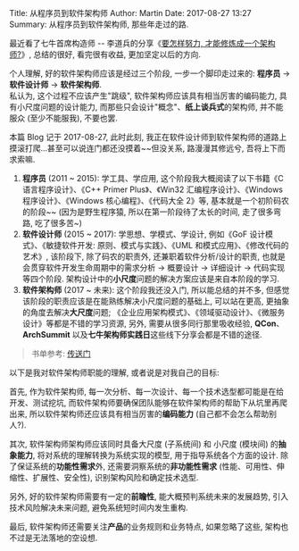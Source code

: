 Title: 从程序员到软件架构师
Author: Martin
Date: 2017-08-27 13:27
Summary: 从程序员到软件架构师, 那些年走过的路.

最近看了七牛首席构造师 -- 李道兵的分享《[要怎样努力, 才能修炼成一个架构师?](http://mp.weixin.qq.com/s/49dx-8PTuuB8HNy-MtWcxA)》, 总结的很好, 看完很有收益, 更加坚定以后的方向.

个人理解, 好的软件架构师应该是经过三个阶段, 一步一个脚印走过来的: **程序员** -> **软件设计师** -> **软件架构师**.<br>
私认为, 这个过程不应该产生"跳级", 软件架构师应该具有相当厉害的编码能力, 具有小尺度问题的设计能力, 而那些只会设计"概念"、**纸上谈兵式**的架构师, 并不能服众 (至少不能服我), 不要也罢.

本篇 Blog 记于 2017-08-27, 此时此刻, 我正在软件设计师到软件架构师的道路上摸滚打爬...甚至可以说连门都还没摸着~~但没关系, 路漫漫其修远兮, 吾将上下而求索嘛.

1. **程序员** (2011 ~ 2015): 学工具、学应用, 这个阶段我大概阅读了以下书籍《C 语言程序设计》、《C++ Primer Plus》、《Win32 汇编程序设计》、《Windows 程序设计》、《Windows 核心编程》、《代码大全 2》等, 基本就是一个初阶码农的阶段~~ (因为是野生程序猿, 所以在第一阶段待了太长的时间, 走了很多弯路, 吃了很多苦~)
1. **软件设计师** (2015 ~ 2017): 学思想、学模式、学设计, 例如《GoF 设计模式》、《敏捷软件开发: 原则、模式与实践》、《UML 和模式应用》、《修改代码的艺术》, 该阶段下, 除了码农的职责外, 还兼职着软件分析/设计的职责, 也就是会贯穿软件开发生命周期中的需求分析 -> 概要设计 -> 详细设计 -> 代码实现等四个阶段. 架构设计中的**小尺度**问题的解决方案应该是来自本阶段的学习.
1. **软件架构师** (2017 ~ 未来): 这个阶段我还没入门, 所以能总结的并不多, 但感觉该阶段的职责应该是在能熟练解决小尺度问题的基础上, 可以站在更高, 更抽象的角度去解决**大尺度**问题; 《企业应用架构模式》、《领域驱动设计》、《微服务设计》等都是不错的学习资源, 另外, 需要从很多同行那里吸收经验,  **QCon**、**ArchSummit** 以及**七牛架构师实践日**这些线下分享会都是不错的途径.

> 书单参考: [传送门](http://blog.smallcpp.cn/shu-dan.html)

以下是我对软件架构师职能的理解, 或者说是对我自己的目标:

首先, 作为软件架构师, 每一次分析、每一次设计、每一个技术选型都可能是在给开发、测试挖坑, 而软件架构师要确保团队能够在软件架构师的帮助下从坑里再爬出来, 所以软件架构师还应该具有相当厉害的**编码能力** (自己都不会怎么帮助别人?).

其次, 软件架构师架构师应该同时具备大尺度 (子系统间) 和 小尺度 (模块间) 的**抽象能力**, 将对系统的理解转换为系统实现的模型, 用于指导系统各个方面的设计. 除了保证系统的**功能性需求**外, 还需要洞察系统的**非功能性需求** (性能、可用性、伸缩性、扩展性、安全性), 识别架构风险和确定技术选型.

另外, 好的软件架构师需要有一定的**前瞻性**, 能大概预判系统未来的发展趋势, 引入技术风险解决未来问题, 避免系统短时间内发生重构.

最后, 软件架构师还需要关注**产品**的业务规则和业务特点, 如果忽略了这些, 架构也不过是无法落地的空设想.
